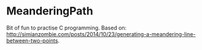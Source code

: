 # MeanderingPath
Bit of fun to practise C programming. Based on: http://simianzombie.com/posts/2014/10/23/generating-a-meandering-line-between-two-points.

